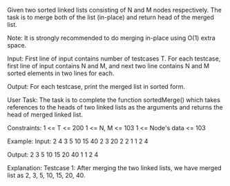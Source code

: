 
Given two sorted linked lists consisting of N and M nodes respectively. The task is to merge both of the list (in-place) and return head of the merged list.

Note: It is strongly recommended to do merging in-place using O(1) extra space.

Input:
First line of input contains number of testcases T. For each testcase, first line of input contains N and M, and next two line contains N and M sorted elements in two lines for each.

Output:
For each testcase, print the merged list in sorted form.

User Task:
The task is to complete the function sortedMerge() which takes references to the heads of two linked lists as the arguments and returns the head of merged linked list.

Constraints:
1 <= T <= 200
1 <= N, M <= 103
1 <= Node's data <= 103

Example:
Input:
2
4 3
5 10 15 40 
2 3 20
2 2
1 1
2 4 

Output:
2 3 5 10 15 20 40
1 1 2 4

Explanation:
Testcase 1: After merging the two linked lists, we have merged list as 2, 3, 5, 10, 15, 20, 40.